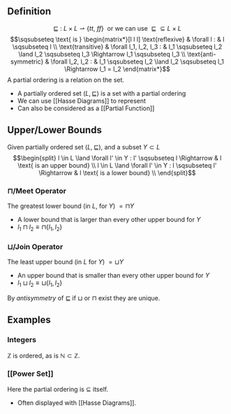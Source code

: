 ## Definition
$$ \sqsubseteq \ : \ L \times L \rightharpoonup \{tt, \ ff\} \ \text{ or we can use } \ \sqsubseteq \ \subseteq L \times L$$
$$\sqsubseteq \text{ is } \begin{matrix*}[l l l] 
\text{reflexive} & \forall l : &  l \sqsubseteq l \\
\text{transitive} & \forall l_1, l_2, l_3 : & l_1 \sqsubseteq l_2 \land l_2 \sqsubseteq l_3 \Rightarrow l_1 \sqsubseteq l_3 \\
\text{anti-symmetric} & \forall l_2, l_2 : & l_1 \sqsubseteq l_2 \land l_2 \sqsubseteq l_1 \Rightarrow l_1 = l_2
\end{matrix*}$$
A partial ordering is a relation on the set.
- A partially ordered set $(L, \sqsubseteq)$ is a set with a partial ordering
- We can use [[Hasse Diagrams]] to represent
- Can also be considered as a [[Partial Function]]

## Upper/Lower Bounds
Given partially ordered set $(L, \sqsubseteq)$, and a subset $Y \subset L$
$$\begin{split} 
l \in L \land \forall l' \in Y : l' \sqsubseteq l \Rightarrow & l \text{ is an upper bound} \\
l \in L \land \forall l' \in Y : l \sqsubseteq l' \Rightarrow & l \text{ is a lower bound} \\
\end{split}$$
### $\sqcap$/Meet Operator
The greatest lower bound (in $L$, for $Y$) $= \sqcap Y$
- A lower bound that is larger than every other upper bound for $Y$
- $l_1 \sqcap l_2 \equiv \sqcap \{l_1, l_2\}$
### $\sqcup$/Join Operator
The least upper bound (in $L$ for $Y$) $= \sqcup Y$
- An upper bound that is smaller than every other upper bound for $Y$
- $l_1 \sqcup l_2 \equiv \sqcup \{l_1, l_2\}$

By $antisymmetry$ of $\sqsubseteq$ if $\sqcup$ or $\sqcap$ exist they are unique.
## Examples
### Integers
$\mathbb{Z}$ is ordered, as is $\mathbb{N} \subset \mathbb{Z}$.
### [[Power Set]]
Here the partial ordering is $\subseteq$ itself.
- Often displayed with [[Hasse Diagrams]].


